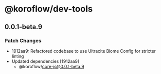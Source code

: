 # @koroflow/dev-tools

## 0.0.1-beta.9

### Patch Changes

- 1912aa9: Refactored codebase to use Ultracite Biome Config for stricter linting
- Updated dependencies [1912aa9]
  - @koroflow/core-js@0.0.1-beta.9

